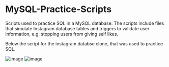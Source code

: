 # MySQL-Practice-Scripts

Scripts used to practice SQL in a MySQL database. The scripts include files that simulate Instagram database tables and
triggers to validate user information, e.g. stopping users from giving self likes.

Below the script for the instagram databse clone, that was used to practice SQL.

![image](https://user-images.githubusercontent.com/102123401/169633954-44a5bcf9-2bdb-4418-aef7-38d27112dcb5.png)
![image](https://user-images.githubusercontent.com/102123401/169633965-7e91dd64-1106-455e-91d6-e1160d40d5c6.png)

